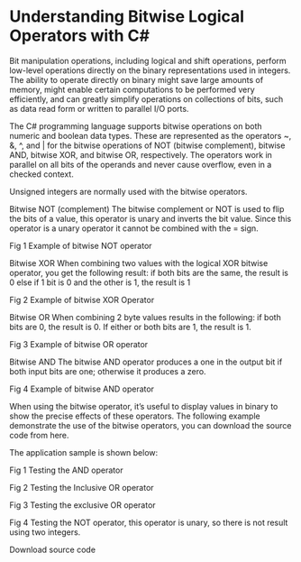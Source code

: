 # Understanding Bitwise Logical Operators with C#

Bit manipulation operations, including logical and shift operations, perform low-level operations directly on the binary representations used in integers. The ability to operate directly on binary might save large amounts of memory, might enable certain computations to be performed very efficiently, and can greatly simplify operations on collections of bits, such as data read form or written to parallel I/O ports.

The C# programming language supports bitwise operations on both numeric and boolean data types. These are represented as the operators ~, &, ^, and | for the bitwise operations of NOT (bitwise complement), bitwise AND, bitwise XOR, and bitwise OR, respectively. The operators work in parallel on all bits of the operands and never cause overflow, even in a checked context.

Unsigned integers are normally used with the bitwise operators.

Bitwise NOT (complement)
The bitwise complement or NOT is used to flip the bits of a value, this operator is unary and inverts the bit value. Since this operator is a unary operator it cannot be combined with the = sign.

Fig 1 Example of bitwise NOT operator



Bitwise XOR
When combining two values with the logical XOR bitwise operator, you get the following result: if both bits are the same, the result is 0 else if 1 bit is 0 and the other is 1, the result is 1

Fig 2 Example of bitwise XOR Operator



Bitwise OR
When combining 2 byte values results in the following: if both bits are 0, the result is 0. If either or both bits are 1, the result is 1.

Fig 3 Example of bitwise OR operator



Bitwise AND
The bitwise AND operator produces a one in the output bit if both input bits are one; otherwise it produces a zero.

Fig 4 Example of bitwise AND operator



When using the bitwise operator, it’s useful to display values in binary to show the precise effects of these operators. The following example demonstrate the use of the bitwise operators, you can download the source code from here.

The application sample is shown below:

Fig 1 Testing the AND operator



Fig 2 Testing the Inclusive OR operator



Fig 3 Testing the exclusive OR operator



Fig 4 Testing the NOT operator, this operator is unary, so there is not result using two integers.



Download source code
